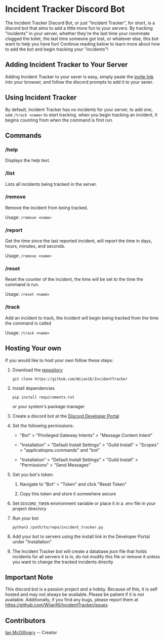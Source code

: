 # Incident Tracker Discord Bot

The Incident Tracker Discord Bot, or just "Incident Tracker", for short, is a discord bot that aims to add a little more
fun to your servers. By tracking "incidents" in your server, whether they're the last time your roommate clogged the 
toilet, the last time someone got lost, or whatever else, this bot want to help you have fun! Continue reading below to
learn more about how to add the bot and begin tracking your "incidents"!

## Adding Incident Tracker to Your Server

Adding Incident Tracker to your sever is easy, simply paste the 
[invite link](https://discord.com/oauth2/authorize?client_id=1322635647470801070) into your browser, and follow the 
discord prompts to add it to your sever.

## Using Incident Tracker

By default, Incident Tracker has no incidents for your server, to add one, use `/track <name>` to start tracking. when
you begin tracking an incident, it begins counting from when the command is first run. 

## Commands

### /help

Displays the help text.

### /list

Lists all incidents being tracked in the server.

### /remove

Remove the incident from being tracked.

Usage: `/remove <name>`

### /report

Get the time since the last reported incident, will report the time in days, hours, minutes, and seconds.

Usage: `/remove <name>`

### /reset

Reset the counter of the incident, the time will be set to the time the command is run.

Usage: `/reset <name>`

### /track

Add an incident to track, the incident will begin being tracked from the time the command is called

Usage: `/track <name>`

## Hosting Your own

If you would like to host your own follow these steps:

1. Download the [repository](https://github.com/Wiian16/IncidentTracker)

    `git clone https://github.com/Wiian16/IncidentTracker`

2. Install dependencies

    `pip install requirements.txt` 

    or your system's package manager

3. Create a discord bot at the [Discord Developer Portal](https://discord.com/developers/applications)

4. Set the following permissions:
    
    - "Bot" > "Privileged Gateway Intents" > "Message Content Intent"

    - "Installation" > "Default Install Settings" > "Guild Install" > "Scopes" > "applicatiopns.commands" and "bot"

    - "Installation" > "Default Install Settings" > "Guild Install" > "Permissions" > "Send Messages"

5. Get you bot's token:

    1. Navigate to "Bot" > "Token" and click "Reset Token"

    2. Copy this token and store it somewhere secure

6. Set `DISCORD_TOKEN` environment variable or place it in a .env file in your project directory

7. Run your bot

    `python3 /path/to/repo/incident_tracker.py`

8. Add your bot to servers using the install link in the Developer Portal under "Installation"

9. The Incident Tracker bot will create a database.json file that holds incidents for all servers it is in, do not
modify this file or remove it unless you want to change the tracked incidents directly

## Important Note

This discord bot is a passion project and a hobby. Because of this, it is self hosted and may not always be available. 
Please be patient if it is not available. Additionally, if you find any bugs, please report them at 
https://github.com/Wiian16/IncidentTracker/issues

## Contributors

[Ian McGillivary](https://github.com/wiian16) -- Creator
